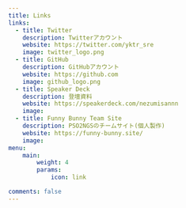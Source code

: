 ```yaml
---
title: Links
links:
  - title: Twitter
    description: Twitterアカウント
    website: https://twitter.com/yktr_sre
    image: twitter_logo.png
  - title: GitHub
    description: GitHubアカウント
    website: https://github.com
    image: github_logo.png
  - title: Speaker Deck
    description: 登壇資料
    website: https://speakerdeck.com/nezumisannn
    image:
  - title: Funny Bunny Team Site
    description: PSO2NGSのチームサイト(個人製作)
    website: https://funny-bunny.site/
    image:
menu:
    main: 
        weight: 4
        params:
            icon: link

comments: false
---
```

